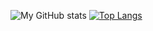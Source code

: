 

<!---
Glenn-Po/Glenn-Po is a ✨ special ✨ repository because its `README.md` (this file) appears on your GitHub profile.
You can click the Preview link to take a look at your changes.
--->
![My GitHub stats](https://github-readme-stats.vercel.app/api?username=glenn-potheme=dark)
[![Top Langs](https://github-readme-stats.vercel.app/api/top-langs/?username=glenn-po&layout=compact&theme=dark)](https://github.com/anuraghazra/github-readme-stats)
